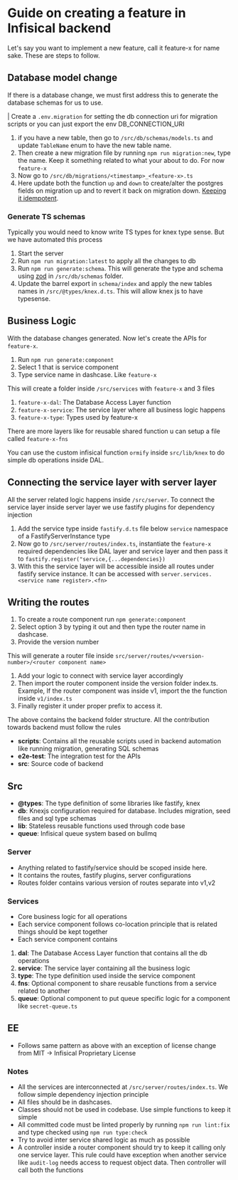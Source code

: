 # Guide on creating a feature in Infisical backend

Let's say you want to implement a new feature, call it feature-x for name sake. These are steps to follow.

## Database model change

If there is a database change, we must first address this to generate the database schemas for us to use.

| Create a `.env.migration` for setting the db connection uri for migration scripts or you can just export the env DB_CONNECTION_URI

1. if you have a new table, then go to `/src/db/schemas/models.ts` and update `TableName` enum to have the new table name.
2. Then create a new migration file by running `npm run migration:new`, type the name. Keep it something related to what your about to do. For now `feature-x`
3. Now go to `/src/db/migrations/<timestamp>_<feature-x>.ts`
4. Here update both the function `up` and `down` to create/alter the postgres fields on migration up and to revert it back on migration down. [Keeping it idempotent](https://github.com/graphile/migrate/blob/main/docs/idempotent-examples.md).

### Generate TS schemas

Typically you would need to know write TS types for knex type sense. But we have automated this process

1. Start the server
2. Run `npm run migration:latest` to apply all the changes to db
3. Run `npm run generate:schema`. This will generate the type and schema using [zod](https://github.com/colinhacks/zod) in `/src/db/schemas` folder.
4. Update the barrel export in `schema/index` and apply the new tables names in `/src/@types/knex.d.ts`. This will allow knex js to have typesense.

## Business Logic

With the database changes generated. Now let's create the APIs for `feature-x`.

1. Run `npm run generate:component`
2. Select 1 that is service component
3. Type service name in dashcase. Like `feature-x`

This will create a folder inside `/src/services` with `feature-x` and 3 files

1. `feature-x-dal`: The Database Access Layer function
2. `feature-x-service`: The service layer where all business logic happens
3. `feature-x-type`: Types used by feature-x

There are more layers like for reusable shared function u can setup a file called `feature-x-fns`

You can use the custom infisical function `ormify` inside `src/lib/knex` to do simple db operations inside DAL.

## Connecting the service layer with server layer

All the server related logic happens inside `/src/server`. To connect the service layer inside server layer we use fastify plugins for dependency injection

1. Add the service type inside `fastify.d.ts` file below `service` namespace of a FastifyServerInstance type
2. Now go to `/src/server/routes/index.ts`, instantiate the `feature-x` required dependencies like DAL layer and service layer and then pass it to `fastify.register("service,{...dependencies})`
3. With this the service layer will be accessible inside all routes under fastify service instance. It can be accessed with `server.services.<service name register>.<fn>`

## Writing the routes

1. To create a route component run `npm generate:component`
2. Select option 3 by typing it out and then type the router name in dashcase.
3. Provide the version number

This will generate a router file inside `src/server/routes/v<version-number>/<router component name>`

1. Add your logic to connect with service layer accordingly
2. Then import the router component inside the version folder index.ts. Example, If the router component was inside v1, import the the function inside `v1/index.ts`
3. Finally register it under proper prefix to access it.

The above contains the backend folder structure. All the contribution towards backend must follow the rules

- **scripts**: Contains all the reusable scripts used in backend automation like running migration, generating SQL schemas
- **e2e-test**: The integration test for the APIs
- **src**: Source code of backend

## Src

- **@types**: The type definition of some libraries like fastify, knex
- **db**: Knexjs configuration required for database. Includes migration, seed files and sql type schemas
- **lib**: Stateless reusable functions used through code base
- **queue**: Infisical queue system based on bullmq

### Server

- Anything related to fastify/service should be scoped inside here.
- It contains the routes, fastify plugins, server configurations
- Routes folder contains various version of routes separate into v1,v2

### Services

- Core business logic for all operations
- Each service component follows co-location principle that is related things should be kept together
- Each service component contains
1. **dal**: The Database Access Layer function that contains all the db operations
2. **service**: The service layer containing all the business logic
3. **type**: The type definition used inside the service component
4. **fns**: Optional component to share reusable functions from a service related to another
5. **queue**: Optional component to put queue specific logic for a component like `secret-queue.ts`

## EE

- Follows same pattern as above with an exception of license change from MIT -> Infisical Proprietary License

### Notes

- All the services are interconnected at `/src/server/routes/index.ts`. We follow simple dependency injection principle
- All files should be in dashcases.
- Classes should not be used in codebase. Use simple functions to keep it simple
- All committed code must be linted properly by running `npm run lint:fix` and type checked using `npm run type:check`
- Try to avoid inter service shared logic as much as possible
- A controller inside a router component should try to keep it calling only one service layer. This rule could have exception when another service
like `audit-log` needs access to request object data. Then controller will call both the functions
